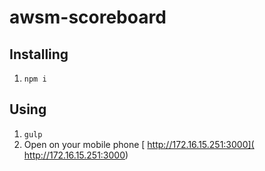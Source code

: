 # awsm-scoreboard

## Installing
1. `npm i`

## Using
1. `gulp`
2. Open on your mobile phone [ http://172.16.15.251:3000]( http://172.16.15.251:3000)
